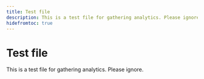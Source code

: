 ```yaml
---
title: Test file
description: This is a test file for gathering analytics. Please ignore.
hidefromtoc: true
---
```


# Test file

This is a test file for gathering analytics. Please ignore.
